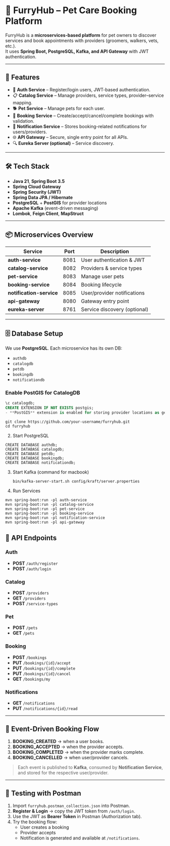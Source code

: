 # 🐾 FurryHub – Pet Care Booking Platform

FurryHub is a **microservices-based platform** for pet owners to discover services and book appointments with providers (groomers, walkers, vets, etc.).  
It uses **Spring Boot, PostgreSQL, Kafka, and API Gateway** with JWT authentication.

---

## 🚀 Features

- 🔑 **Auth Service** – Register/login users, JWT-based authentication.
- 📋 **Catalog Service** – Manage providers, service types, provider–service mapping.
- 🐕 **Pet Service** – Manage pets for each user.
- 📅 **Booking Service** – Create/accept/cancel/complete bookings with validation.
- 🔔 **Notification Service** – Stores booking-related notifications for users/providers.
- 🌐 **API Gateway** – Secure, single entry point for all APIs.
- 🔍 **Eureka Server (optional)** – Service discovery.

---

## 🛠 Tech Stack

- **Java 21**, **Spring Boot 3.5**
- **Spring Cloud Gateway**
- **Spring Security (JWT)**
- **Spring Data JPA / Hibernate**
- **PostgreSQL** + **PostGIS** for provider locations
- **Apache Kafka** (event-driven messaging)
- **Lombok**, **Feign Client**, **MapStruct**

---

## 📦 Microservices Overview

| Service                  | Port | Description |
|--------------------------|------|-------------|
| **auth-service**         | 8081 | User authentication & JWT |
| **catalog-service**      | 8082 | Providers & service types |
| **pet-service**          | 8083 | Manage user pets |
| **booking-service**      | 8084 | Booking lifecycle |
| **notification-service** | 8085 | User/provider notifications |
| **api-gateway**          | 8080 | Gateway entry point |
| **eureka-server**        | 8761 | Service discovery (optional) |

---

## 🗄️ Database Setup

We use **PostgreSQL**. Each microservice has its own DB:

- `authdb`
- `catalogdb`
- `petdb`
- `bookingdb`
- `notificationdb`

### Enable PostGIS for CatalogDB
```sql
\c catalogdb;
CREATE EXTENSION IF NOT EXISTS postgis;
- **PostGIS** extension is enabled for storing provider locations as geographic points.
```

```⚙️ Setup Instructions
git clone https://github.com/your-username/furryhub.git
cd furryhub
```

2. Start PostgreSQL

```Make sure PostgreSQL is running locally. Create DBs:
CREATE DATABASE authdb;
CREATE DATABASE catalogdb;
CREATE DATABASE petdb;
CREATE DATABASE bookingdb;
CREATE DATABASE notificationdb;
```

3. Start Kafka (command for macbook)
   ```
   bin/kafka-server-start.sh config/kraft/server.properties

5. Run Services
```From project root:
mvn spring-boot:run -pl auth-service
mvn spring-boot:run -pl catalog-service
mvn spring-boot:run -pl pet-service
mvn spring-boot:run -pl booking-service
mvn spring-boot:run -pl notification-service
mvn spring-boot:run -pl api-gateway
```

## 🔑 API Endpoints

### Auth
- **POST** `/auth/register`
- **POST** `/auth/login`

### Catalog
- **POST** `/providers`
- **GET** `/providers`
- **POST** `/service-types`

### Pet
- **POST** `/pets`
- **GET** `/pets`

### Booking
- **POST** `/bookings`
- **PUT** `/bookings/{id}/accept`
- **PUT** `/bookings/{id}/complete`
- **PUT** `/bookings/{id}/cancel`
- **GET** `/bookings/my`

### Notifications
- **GET** `/notifications`
- **PUT** `/notifications/{id}/read`

---

## 🔔 Event-Driven Booking Flow

1. **BOOKING_CREATED** → when a user books.  
2. **BOOKING_ACCEPTED** → when the provider accepts.  
3. **BOOKING_COMPLETED** → when the provider marks complete.  
4. **BOOKING_CANCELLED** → when user/provider cancels.  

> Each event is published to **Kafka**, consumed by **Notification Service**, and stored for the respective user/provider.

---

## 🧪 Testing with Postman

1. Import `furryhub.postman_collection.json` into Postman.  
2. **Register & Login** → copy the JWT token from `/auth/login`.  
3. Use the JWT as **Bearer Token** in Postman (Authorization tab).  
4. Try the booking flow:  
   - User creates a booking  
   - Provider accepts  
   - Notification is generated and available at `/notifications`.  
